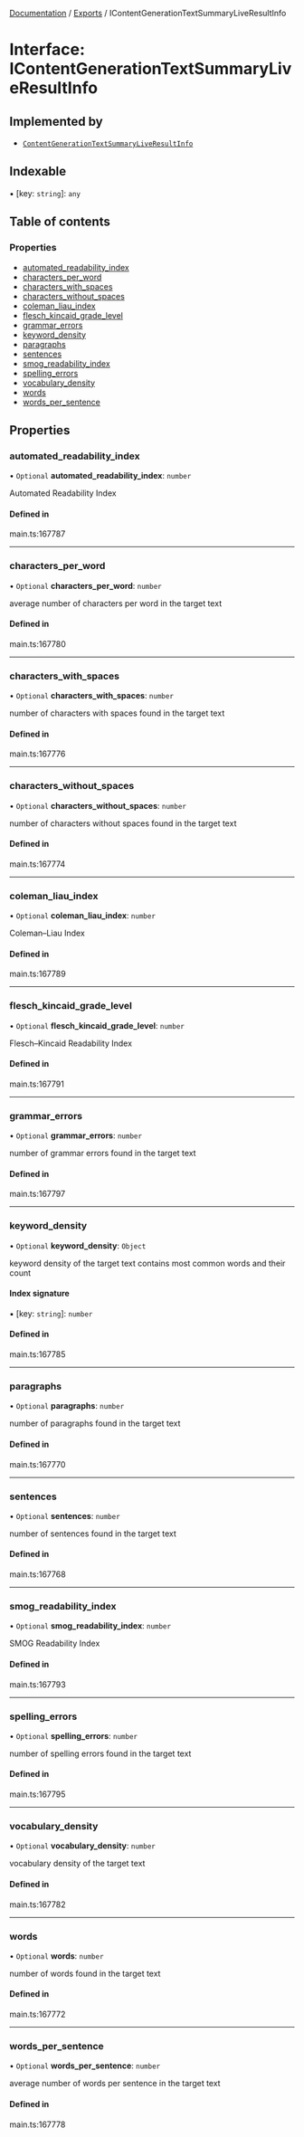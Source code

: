 [Documentation](../README.md) / [Exports](../modules.md) / IContentGenerationTextSummaryLiveResultInfo

# Interface: IContentGenerationTextSummaryLiveResultInfo

## Implemented by

- [`ContentGenerationTextSummaryLiveResultInfo`](../classes/ContentGenerationTextSummaryLiveResultInfo.md)

## Indexable

▪ [key: `string`]: `any`

## Table of contents

### Properties

- [automated\_readability\_index](IContentGenerationTextSummaryLiveResultInfo.md#automated_readability_index)
- [characters\_per\_word](IContentGenerationTextSummaryLiveResultInfo.md#characters_per_word)
- [characters\_with\_spaces](IContentGenerationTextSummaryLiveResultInfo.md#characters_with_spaces)
- [characters\_without\_spaces](IContentGenerationTextSummaryLiveResultInfo.md#characters_without_spaces)
- [coleman\_liau\_index](IContentGenerationTextSummaryLiveResultInfo.md#coleman_liau_index)
- [flesch\_kincaid\_grade\_level](IContentGenerationTextSummaryLiveResultInfo.md#flesch_kincaid_grade_level)
- [grammar\_errors](IContentGenerationTextSummaryLiveResultInfo.md#grammar_errors)
- [keyword\_density](IContentGenerationTextSummaryLiveResultInfo.md#keyword_density)
- [paragraphs](IContentGenerationTextSummaryLiveResultInfo.md#paragraphs)
- [sentences](IContentGenerationTextSummaryLiveResultInfo.md#sentences)
- [smog\_readability\_index](IContentGenerationTextSummaryLiveResultInfo.md#smog_readability_index)
- [spelling\_errors](IContentGenerationTextSummaryLiveResultInfo.md#spelling_errors)
- [vocabulary\_density](IContentGenerationTextSummaryLiveResultInfo.md#vocabulary_density)
- [words](IContentGenerationTextSummaryLiveResultInfo.md#words)
- [words\_per\_sentence](IContentGenerationTextSummaryLiveResultInfo.md#words_per_sentence)

## Properties

### automated\_readability\_index

• `Optional` **automated\_readability\_index**: `number`

Automated Readability Index

#### Defined in

main.ts:167787

___

### characters\_per\_word

• `Optional` **characters\_per\_word**: `number`

average number of characters per word in the target text

#### Defined in

main.ts:167780

___

### characters\_with\_spaces

• `Optional` **characters\_with\_spaces**: `number`

number of characters with spaces found in the target text

#### Defined in

main.ts:167776

___

### characters\_without\_spaces

• `Optional` **characters\_without\_spaces**: `number`

number of characters without spaces found in the target text

#### Defined in

main.ts:167774

___

### coleman\_liau\_index

• `Optional` **coleman\_liau\_index**: `number`

Coleman–Liau Index

#### Defined in

main.ts:167789

___

### flesch\_kincaid\_grade\_level

• `Optional` **flesch\_kincaid\_grade\_level**: `number`

Flesch–Kincaid Readability Index

#### Defined in

main.ts:167791

___

### grammar\_errors

• `Optional` **grammar\_errors**: `number`

number of grammar errors found in the target text

#### Defined in

main.ts:167797

___

### keyword\_density

• `Optional` **keyword\_density**: `Object`

keyword density of the target text
contains most common words and their count

#### Index signature

▪ [key: `string`]: `number`

#### Defined in

main.ts:167785

___

### paragraphs

• `Optional` **paragraphs**: `number`

number of paragraphs found in the target text

#### Defined in

main.ts:167770

___

### sentences

• `Optional` **sentences**: `number`

number of sentences found in the target text

#### Defined in

main.ts:167768

___

### smog\_readability\_index

• `Optional` **smog\_readability\_index**: `number`

SMOG Readability Index

#### Defined in

main.ts:167793

___

### spelling\_errors

• `Optional` **spelling\_errors**: `number`

number of spelling errors found in the target text

#### Defined in

main.ts:167795

___

### vocabulary\_density

• `Optional` **vocabulary\_density**: `number`

vocabulary density of the target text

#### Defined in

main.ts:167782

___

### words

• `Optional` **words**: `number`

number of words found in the target text

#### Defined in

main.ts:167772

___

### words\_per\_sentence

• `Optional` **words\_per\_sentence**: `number`

average number of words per sentence in the target text

#### Defined in

main.ts:167778
